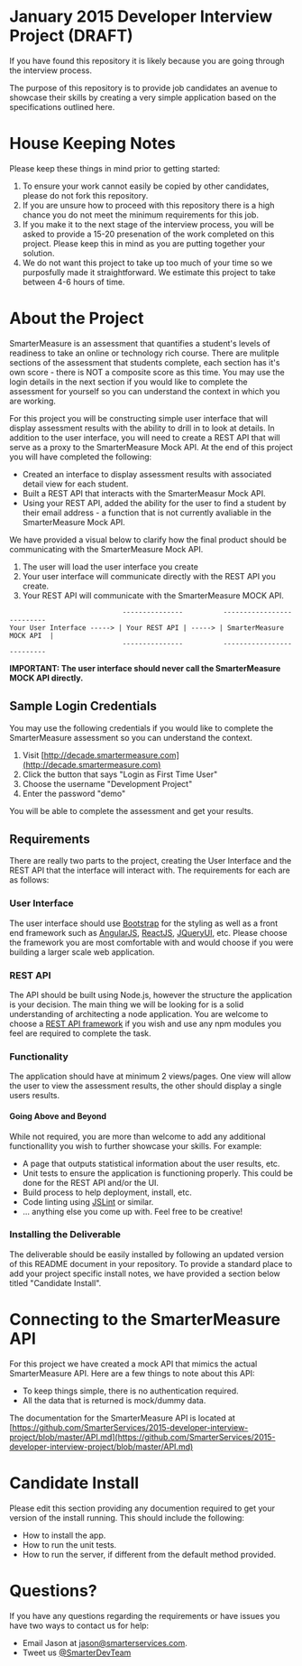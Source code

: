 # January 2015 Developer Interview Project (DRAFT)

If you have found this repository it is likely because you are going through the interview process.  

The purpose of this repository is to provide job candidates an avenue to showcase their skills by creating a very simple application based on the specifications outlined here.  

# House Keeping Notes
Please keep these things in mind prior to getting started:

1. To ensure your work cannot easily be copied by other candidates, please do not fork this repository.
2. If you are unsure how to proceed with this repository there is a high chance you do not meet the minimum requirements for this job.  
3. If you make it to the next stage of the interview process, you will be asked to provide a 15-20 presenation of the work completed on this project.  Please keep this in mind as you are putting together your solution.
4. We do not want this project to take up too much of your time so we purposfully made it straightforward.  We estimate this project to take between 4-6 hours of time.

# About the Project

SmarterMeasure is an assessment that quantifies a student's levels of readiness to take an online or technology rich course.  There are mulitple sections of the assessment that students complete, each section has it's own score - there is NOT a composite score as this time.  You may use the login details in the next section if you would like to complete the assessment for yourself so you can understand the context in which you are working.

For this project you will be constructing simple user interface that will display assessment results with the ability to drill in to look at details.  In addition to the user interface, you will need to create a REST API that will serve as a proxy to the SmarterMeasure Mock API.  At the end of this project you will have completed the following:

* Created an interface to display assessment results with associated detail view for each student.
* Built a REST API that interacts with the SmarterMeasur Mock API.
* Using your REST API, added the ability for the user to find a student by their email address - a function that is not currently avaliable in the SmarterMeasure Mock API.

We have provided a visual below to clarify how the final product should be communicating with the SmarterMeasure Mock API.  

1. The user will load the user interface you create
2. Your user interface will communicate directly with the REST API you create.
3. Your REST API will communicate with the SmarterMeasure MOCK API.

```
                            ---------------          --------------------------
Your User Interface -----> | Your REST API | -----> | SmarterMeasure MOCK API  |
                            ---------------          --------------------------
```
**IMPORTANT: The user interface should never call the SmarterMeasure MOCK API directly.**


## Sample Login Credentials

You may use the following credentials if you would like to complete the SmarterMeasure assessment so you can understand the context.

1. Visit [http://decade.smartermeasure.com](http://decade.smartermeasure.com)
2. Click the button that says "Login as First Time User"
3. Choose the username "Development Project"
4. Enter the password "demo"

You will be able to complete the assessment and get your results.

## Requirements

There are really two parts to the project, creating the User Interface and the REST API that the interface will interact with.  The requirements for each are as follows:

### User Interface
The user interface should use [Bootstrap](http://getbootstrap.com/) for the styling as well as a front end framework such as [AngularJS](https://angularjs.org/), [ReactJS](http://facebook.github.io/react/), [JQueryUI](http://jqueryui.com/), etc.  Please choose the framework you are most comfortable with and would choose if you were building a larger scale web application.

### REST API
The API should be built using Node.js, however the structure the application is your decision.  The main thing we will be looking for is a solid understanding of architecting a node application.  You are welcome to choose a [REST API framework](https://www.npmjs.com/search?q=rest+framework) if you wish and use any npm modules you feel are required to complete the task.

### Functionality

The application should have at minimum 2 views/pages.  One view will allow the user to view the assessment results, the other should display a single users results.  

#### Going Above and Beyond

While not required, you are more than welcome to add any additional functionallity you wish to further showcase your skills.  For example:

* A page that outputs statistical information about the user results, etc.
* Unit tests to ensure the application is functioning properly.  This could be done for the REST API and/or the UI.
* Build process to help deployment, install, etc.
* Code linting using [JSLint](https://github.com/reid/node-jslint) or similar.
* ... anything else you come up with.  Feel free to be creative!

### Installing the Deliverable
The deliverable should be easily installed by following an updated version of this README document in your repository.  To provide a standard place to add your project specific install notes, we have provided a section below titled "Candidate Install".



# Connecting to the SmarterMeasure API
For this project we have created a mock API that mimics the actual SmarterMeasure API.  Here are a few things to note about this API:

* To keep things simple, there is no authentication required.
* All the data that is returned is mock/dummy data.

The documentation for the SmarterMeasure API is located at [https://github.com/SmarterServices/2015-developer-interview-project/blob/master/API.md](https://github.com/SmarterServices/2015-developer-interview-project/blob/master/API.md)


# Candidate Install
Please edit this section providing any documention required to get your version of the install running.  This should include the following:

* How to install the app.
* How to run the unit tests.
* How to run the server, if different from the default method provided.

# Questions?

If you have any questions regarding the requirements or have issues you have two ways to contact us for help:

* Email Jason at jason@smarterservices.com.  
* Tweet us [@SmarterDevTeam](https://twitter.com/SmarterDevTeam)
